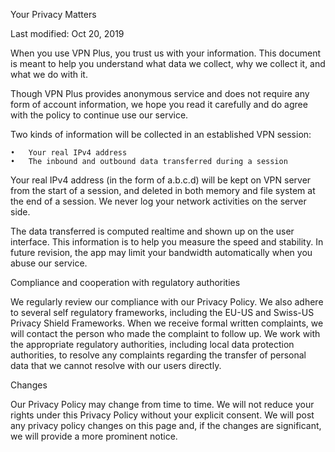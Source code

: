 Your Privacy Matters

Last modified: Oct 20, 2019

When you use VPN Plus, you trust us with your information. This document is meant to help you understand what data we collect, why we collect it, and what we do with it. 

Though VPN Plus provides anonymous service and does not require any form of account information, we hope you read it carefully and do agree with the policy to continue use our service.

Two kinds of information will be collected in an established VPN session:

	•	Your real IPv4 address
	•	The inbound and outbound data transferred during a session

Your real IPv4 address (in the form of a.b.c.d) will be kept on VPN server from the start of a session, and deleted in both memory and file system at the end of a session. We never log your network activities on the server side.

The data transferred is computed realtime and shown up on the user interface. This information is to help you measure the speed and stability. In future revision, the app may limit your bandwidth automatically when you abuse our service. 

Compliance and cooperation with regulatory authorities

We regularly review our compliance with our Privacy Policy. We also adhere to several self regulatory frameworks, including the EU-US and Swiss-US Privacy Shield Frameworks. When we receive formal written complaints, we will contact the person who made the complaint to follow up. We work with the appropriate regulatory authorities, including local data protection authorities, to resolve any complaints regarding the transfer of personal data that we cannot resolve with our users directly.

Changes

Our Privacy Policy may change from time to time. We will not reduce your rights under this Privacy Policy without your explicit consent. We will post any privacy policy changes on this page and, if the changes are significant, we will provide a more prominent notice.


